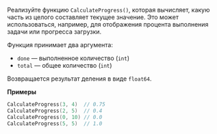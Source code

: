 Реализуйте функцию `CalculateProgress()`, которая вычисляет, какую часть из целого составляет текущее значение. Это может использоваться, например, для отображения процента выполнения задачи или прогресса загрузки.

Функция принимает два аргумента:

- `done` — выполненное количество (`int`)
- `total` — общее количество (`int`)

Возвращается результат деления в виде `float64`.

**Примеры**

```go
CalculateProgress(3, 4)  // 0.75
CalculateProgress(2, 5)  // 0.4
CalculateProgress(0, 10) // 0.0
CalculateProgress(5, 5)  // 1.0
```
